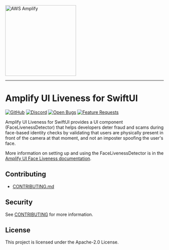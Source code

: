 <img src="https://s3.amazonaws.com/aws-mobile-hub-images/aws-amplify-logo.png" alt="AWS Amplify" width="225">

---

# Amplify UI Liveness for SwiftUI

[![GitHub](https://img.shields.io/github/license/aws-amplify/amplify-ui-swift-liveness)](LICENSE)
[![Discord](https://img.shields.io/discord/308323056592486420?logo=discord)](https://discord.gg/jWVbPfC)
[![Open Bugs](https://img.shields.io/github/issues/aws-amplify/amplify-ui-swift-liveness/bug?color=d73a4a&label=bugs)](https://github.com/aws-amplify/amplify-ui-swift-liveness/issues?q=is%3Aissue+is%3Aopen+label%3Abug)
[![Feature Requests](https://img.shields.io/github/issues/aws-amplify/amplify-ui-swift-liveness/feature-request?color=ff9001&label=feature%20requests)](https://github.com/aws-amplify/amplify-ui-swift-liveness/issues?q=is%3Aissue+label%3Afeature-request+is%3Aopen)

Amplify UI Liveness for SwiftUI provides a UI component (FaceLivenessDetector) that helps developers deter fraud and scams during face-based identity checks by validating that users are physically present in front of the camera at that moment, and not an imposter spoofing the user's face.

More information on setting up and using the FaceLivenessDetector is in the [Amplify UI Face Liveness documentation](https://ui.docs.amplify.aws/android/connected-components/liveness).

## Contributing

- [CONTRIBUTING.md](/CONTRIBUTING.md)

## Security

See [CONTRIBUTING](CONTRIBUTING.md#security-issue-notifications) for more information.

## License

This project is licensed under the Apache-2.0 License.
